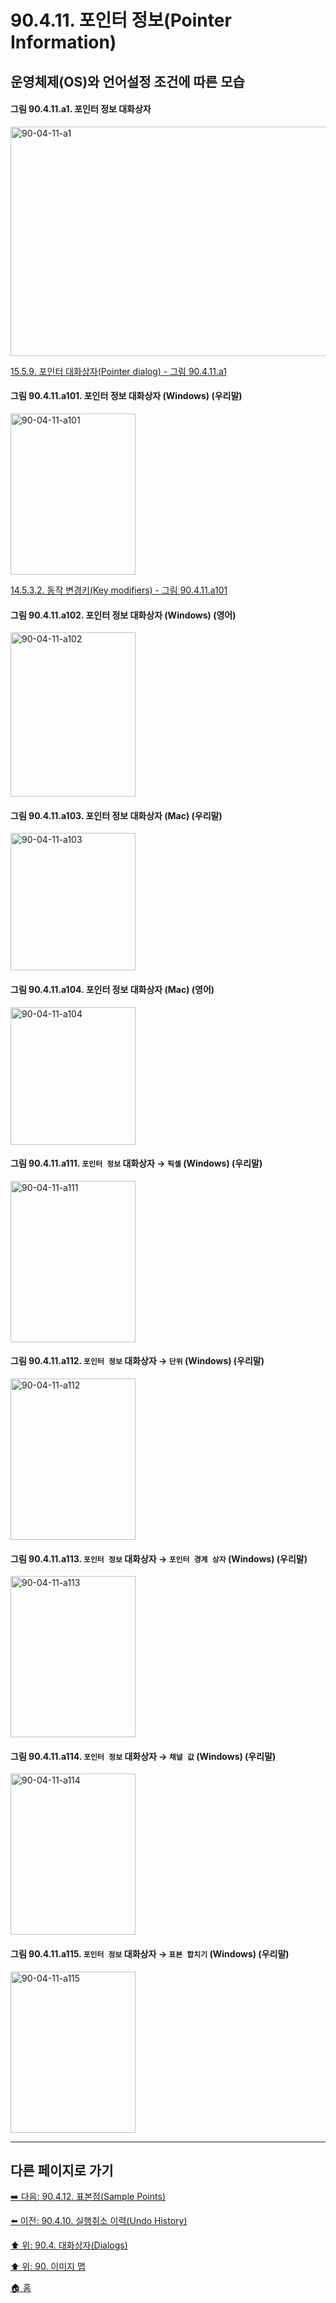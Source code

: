 # 90.4.11. 포인터 정보(Pointer Information)
## 운영체제(OS)와 언어설정 조건에 따른 모습

<a id="90-04-11-a1"></a>

#### 그림 90.4.11.a1. 포인터 정보 대화상자
<img width="850" height="367" alt="90-04-11-a1" src="https://github.com/user-attachments/assets/fbc901ce-8c5f-4983-beca-d70f5a597718" />

[15.5.9. 포인터 대화상자(Pointer dialog) - 그림 90.4.11.a1](./15-05-09-00-pointer-dialog.md#90-04-11-a1)

<a id="90-04-11-a101"></a>

#### 그림 90.4.11.a101. 포인터 정보 대화상자 (Windows) (우리말)
<img width="200" height="258" alt="90-04-11-a101" src="https://github.com/user-attachments/assets/63ea98ea-3dbb-4616-b831-3377ee9d9f41" />

[14.5.3.2. 동작 변경키(Key modifiers) - 그림 90.4.11.a101](./14-05-03-02-key_modifiers.md#90-04-11-a101)

<a id="90-04-11-a102"></a>

#### 그림 90.4.11.a102. 포인터 정보 대화상자 (Windows) (영어)
<img width="200" height="263" alt="90-04-11-a102" src="https://github.com/user-attachments/assets/e49d6f15-32b2-44b4-884e-d15174d8fe37" />

<a id="90-04-11-a103"></a>

#### 그림 90.4.11.a103. 포인터 정보 대화상자 (Mac) (우리말)
<img width="200" height="220" alt="90-04-11-a103" src="https://github.com/user-attachments/assets/82f3daec-c854-425a-83b8-2e0f18f8c868" />

<a id="90-04-11-a104"></a>

#### 그림 90.4.11.a104. 포인터 정보 대화상자 (Mac) (영어)
<img width="200" height="220" alt="90-04-11-a104" src="https://github.com/user-attachments/assets/46e82b13-ed84-4eb3-b2b5-a1453ff57a8e" />

<a id="90-04-11-a111"></a>

#### 그림 90.4.11.a111. `포인터 정보` 대화상자 → `픽셀` (Windows) (우리말)
<img width="200" height="258" alt="90-04-11-a111" src="https://github.com/user-attachments/assets/73fcff1d-6a44-4c5b-bd88-dcbc93f61733" />

<a id="90-04-11-a112"></a>

#### 그림 90.4.11.a112. `포인터 정보` 대화상자 → `단위` (Windows) (우리말)
<img width="200" height="258" alt="90-04-11-a112" src="" />

<a id="90-04-11-a113"></a>

#### 그림 90.4.11.a113. `포인터 정보` 대화상자 → `포인터 경계 상자` (Windows) (우리말)
<img width="200" height="258" alt="90-04-11-a113" src="" />

<a id="90-04-11-a114"></a>

#### 그림 90.4.11.a114. `포인터 정보` 대화상자 → `채널 값` (Windows) (우리말)
<img width="200" height="258" alt="90-04-11-a114" src="" />

<a id="90-04-11-a115"></a>

#### 그림 90.4.11.a115. `포인터 정보` 대화상자 → `표본 합치기` (Windows) (우리말)
<img width="200" height="258" alt="90-04-11-a115" src="" />

***

## 다른 페이지로 가기

[➡️ 다음: 90.4.12. 표본점(Sample Points)](./90-04-0012-sample_points.md)

[⬅️ 이전: 90.4.10. 실행취소 이력(Undo History)](./90-04-0010-undo_history.md)

[⬆️ 위: 90.4. 대화상자(Dialogs)](./90-04-0000-dialogs.md)

[⬆️ 위: 90. 이미지 맵](./90-00-image-map.md)

[🏠 홈](./00-home.md)
